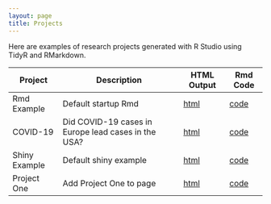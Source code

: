 ```yaml
---
layout: page
title: Projects
---
```


Here are examples of research projects generated with R Studio using TidyR and RMarkdown.

Project | Description | HTML Output | Rmd Code
--- | --- | --- | ---
Rmd Example | Default startup Rmd | [html](https://cjb16v.github.io/RmdExample/) | [code](https://github.com/cjb16v/RmdExample)
COVID-19 | Did COVID-19 cases in Europe lead cases in the USA? | [html](https://cjb16v.github.io/CovidData/) | [code](https://github.com/cjb16v/CovidData)
Shiny Example | Default shiny example | [html](https://datadogs87.shinyapps.io/shinyExample) | [code](https://github.com/datadogs87/shinyExample)
Project One | Add Project One to page | [html](https://cjb23v.github.io/Project-One) | [code](https://github.com/cjb23v/Project-One)